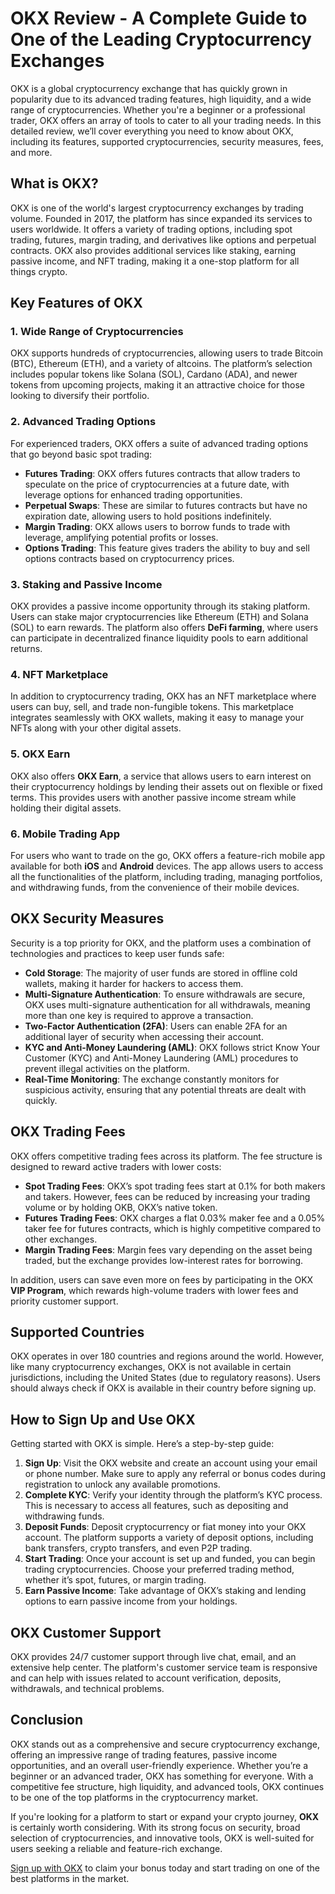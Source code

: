 # OKX Review - A Complete Guide to One of the Leading Cryptocurrency Exchanges

OKX is a global cryptocurrency exchange that has quickly grown in popularity due to its advanced trading features, high liquidity, and a wide range of cryptocurrencies. Whether you're a beginner or a professional trader, OKX offers an array of tools to cater to all your trading needs. In this detailed review, we’ll cover everything you need to know about OKX, including its features, supported cryptocurrencies, security measures, fees, and more.

## What is OKX?

OKX is one of the world's largest cryptocurrency exchanges by trading volume. Founded in 2017, the platform has since expanded its services to users worldwide. It offers a variety of trading options, including spot trading, futures, margin trading, and derivatives like options and perpetual contracts. OKX also provides additional services like staking, earning passive income, and NFT trading, making it a one-stop platform for all things crypto.

## Key Features of OKX

### 1. **Wide Range of Cryptocurrencies**

OKX supports hundreds of cryptocurrencies, allowing users to trade Bitcoin (BTC), Ethereum (ETH), and a variety of altcoins. The platform’s selection includes popular tokens like Solana (SOL), Cardano (ADA), and newer tokens from upcoming projects, making it an attractive choice for those looking to diversify their portfolio.

### 2. **Advanced Trading Options**

For experienced traders, OKX offers a suite of advanced trading options that go beyond basic spot trading:
- **Futures Trading**: OKX offers futures contracts that allow traders to speculate on the price of cryptocurrencies at a future date, with leverage options for enhanced trading opportunities.
- **Perpetual Swaps**: These are similar to futures contracts but have no expiration date, allowing users to hold positions indefinitely.
- **Margin Trading**: OKX allows users to borrow funds to trade with leverage, amplifying potential profits or losses.
- **Options Trading**: This feature gives traders the ability to buy and sell options contracts based on cryptocurrency prices.

### 3. **Staking and Passive Income**

OKX provides a passive income opportunity through its staking platform. Users can stake major cryptocurrencies like Ethereum (ETH) and Solana (SOL) to earn rewards. The platform also offers **DeFi farming**, where users can participate in decentralized finance liquidity pools to earn additional returns.

### 4. **NFT Marketplace**

In addition to cryptocurrency trading, OKX has an NFT marketplace where users can buy, sell, and trade non-fungible tokens. This marketplace integrates seamlessly with OKX wallets, making it easy to manage your NFTs along with your other digital assets.

### 5. **OKX Earn**

OKX also offers **OKX Earn**, a service that allows users to earn interest on their cryptocurrency holdings by lending their assets out on flexible or fixed terms. This provides users with another passive income stream while holding their digital assets.

### 6. **Mobile Trading App**

For users who want to trade on the go, OKX offers a feature-rich mobile app available for both **iOS** and **Android** devices. The app allows users to access all the functionalities of the platform, including trading, managing portfolios, and withdrawing funds, from the convenience of their mobile devices.

## OKX Security Measures

Security is a top priority for OKX, and the platform uses a combination of technologies and practices to keep user funds safe:

- **Cold Storage**: The majority of user funds are stored in offline cold wallets, making it harder for hackers to access them.
- **Multi-Signature Authentication**: To ensure withdrawals are secure, OKX uses multi-signature authentication for all withdrawals, meaning more than one key is required to approve a transaction.
- **Two-Factor Authentication (2FA)**: Users can enable 2FA for an additional layer of security when accessing their account.
- **KYC and Anti-Money Laundering (AML)**: OKX follows strict Know Your Customer (KYC) and Anti-Money Laundering (AML) procedures to prevent illegal activities on the platform.
- **Real-Time Monitoring**: The exchange constantly monitors for suspicious activity, ensuring that any potential threats are dealt with quickly.

## OKX Trading Fees

OKX offers competitive trading fees across its platform. The fee structure is designed to reward active traders with lower costs:
- **Spot Trading Fees**: OKX’s spot trading fees start at 0.1% for both makers and takers. However, fees can be reduced by increasing your trading volume or by holding OKB, OKX’s native token.
- **Futures Trading Fees**: OKX charges a flat 0.03% maker fee and a 0.05% taker fee for futures contracts, which is highly competitive compared to other exchanges.
- **Margin Trading Fees**: Margin fees vary depending on the asset being traded, but the exchange provides low-interest rates for borrowing.

In addition, users can save even more on fees by participating in the OKX **VIP Program**, which rewards high-volume traders with lower fees and priority customer support.

## Supported Countries

OKX operates in over 180 countries and regions around the world. However, like many cryptocurrency exchanges, OKX is not available in certain jurisdictions, including the United States (due to regulatory reasons). Users should always check if OKX is available in their country before signing up.

## How to Sign Up and Use OKX

Getting started with OKX is simple. Here’s a step-by-step guide:

1. **Sign Up**: Visit the OKX website and create an account using your email or phone number. Make sure to apply any referral or bonus codes during registration to unlock any available promotions.
2. **Complete KYC**: Verify your identity through the platform’s KYC process. This is necessary to access all features, such as depositing and withdrawing funds.
3. **Deposit Funds**: Deposit cryptocurrency or fiat money into your OKX account. The platform supports a variety of deposit options, including bank transfers, crypto transfers, and even P2P trading.
4. **Start Trading**: Once your account is set up and funded, you can begin trading cryptocurrencies. Choose your preferred trading method, whether it’s spot, futures, or margin trading.
5. **Earn Passive Income**: Take advantage of OKX’s staking and lending options to earn passive income from your holdings.

## OKX Customer Support

OKX provides 24/7 customer support through live chat, email, and an extensive help center. The platform's customer service team is responsive and can help with issues related to account verification, deposits, withdrawals, and technical problems.

## Conclusion

OKX stands out as a comprehensive and secure cryptocurrency exchange, offering an impressive range of trading features, passive income opportunities, and an overall user-friendly experience. Whether you’re a beginner or an advanced trader, OKX has something for everyone. With a competitive fee structure, high liquidity, and advanced tools, OKX continues to be one of the top platforms in the cryptocurrency market.

If you're looking for a platform to start or expand your crypto journey, **OKX** is certainly worth considering. With its strong focus on security, broad selection of cryptocurrencies, and innovative tools, OKX is well-suited for users seeking a reliable and feature-rich exchange.

[Sign up with OKX](https://www.okx.com/join/76588094) to claim your bonus today and start trading on one of the best platforms in the market.

